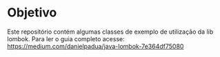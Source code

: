 # Objetivo
Este repositório contém algumas classes de exemplo de utilização da lib lombok.
Para ler o guia completo acesse: https://medium.com/danielpadua/java-lombok-7e364df75080
